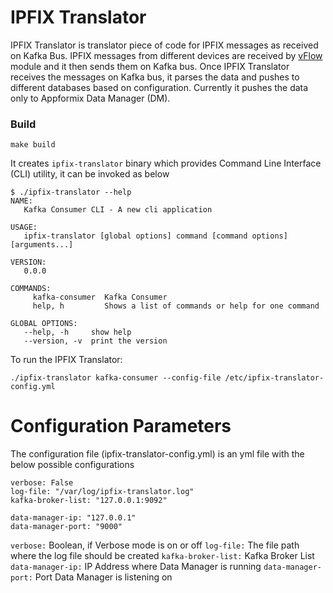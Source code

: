 # IPFIX Translator

IPFIX Translator is translator piece of code for IPFIX messages as received on Kafka Bus.
IPFIX messages from different devices are received by [vFlow](https://github.com/VerizonDigital/vflow) module and it then sends them on Kafka bus.
Once IPFIX Translator receives the messages on Kafka bus, it parses the data and pushes to different databases based on configuration. Currently it pushes the data only to Appformix Data Manager (DM).

### Build
```
make build
```
It creates ```ipfix-translator``` binary which provides Command Line Interface (CLI) utility, it can be invoked as below
```
$ ./ipfix-translator --help
NAME:
   Kafka Consumer CLI - A new cli application

USAGE:
   ipfix-translator [global options] command [command options] [arguments...]

VERSION:
   0.0.0

COMMANDS:
     kafka-consumer  Kafka Consumer
     help, h         Shows a list of commands or help for one command

GLOBAL OPTIONS:
   --help, -h     show help
   --version, -v  print the version
```

To run the IPFIX Translator:
```
./ipfix-translator kafka-consumer --config-file /etc/ipfix-translator-config.yml
```
# Configuration Parameters
The configuration file (ipfix-translator-config.yml) is an yml file with the below possible configurations
```
verbose: False
log-file: "/var/log/ipfix-translator.log"
kafka-broker-list: "127.0.0.1:9092"

data-manager-ip: "127.0.0.1"
data-manager-port: "9000"
```
```verbose:``` Boolean, if Verbose mode is on or off
```log-file:``` The file path where the log file should be created
```kafka-broker-list:``` Kafka Broker List
```data-manager-ip:``` IP Address where Data Manager is running
```data-manager-port:``` Port Data Manager is listening on

